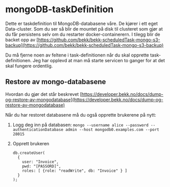 # mongoDB-taskDefinition

Dette er taskdefinition til MongoDB-databasene våre. De kjører i ett eget Data-cluster. Som du ser så blir de
mountet på disk til clusteret som gjør at du får persistens selv om du restarter docker-containerern. I tilegg blir de backet opp
av [https://github.com/bekk/bekk-scheduledTask-mongo-s3-backup](https://github.com/bekk/bekk-scheduledTask-mongo-s3-backup)

Du må fjerne noen av feltene i task-definitionen når du skal opprette task-definitionen. Jeg har opplevd at man må starte servicen to ganger 
for at det skal fungere ordentlig. 

## Restore av mongo-databasene

Hvordan du gjør det står beskrevet [https://developer.bekk.no/docs/dump-og-restore-av-mongodatabase](https://developer.bekk.no/docs/dump-og-restore-av-mongodatabase)

Når du har restoret databasene må du også opprette brukerene på nytt: 

1. Logg deg inn på databasen: `mongo --username alice --password --authenticationDatabase admin --host mongodb0.examples.com --port 28015`

1. Opprett brukeren
   
    ```
   db.createUser(
      {
        user: "Invoice",
        pwd: "[PASSORD]",
   		roles: [ {role: "readWrite", db: "Invoice" } ]
      }
   );
   
    ```
   
  

                                                                                                     
                                                                                                   
                                                                                                     